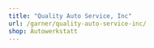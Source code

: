 ```yaml
---
title: "Quality Auto Service, Inc"
url: /garner/quality-auto-service-inc/
shop: Autowerkstatt
---
```

